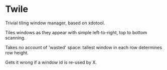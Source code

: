 # Twile

Trivial tiling window manager, based on xdotool.

Tiles windows as they appear with simple left-to-right, top to bottom scanning.

Takes no account of 'wasted' space: tallest window in each row determines row height.

Gets it wrong if a window id is re-used by X.
